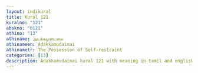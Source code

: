```yaml
---
layout: indikural
title: Kural 121
kuralno: "121"
abskno: "0121"
athino: "13"
athiname: அடக்கமுடைமை
athinameen: Adakkamudaimai
athinametr: The Possession of Self-restraint
categories: [13]
description: Adakkamudaimai kural 121 with meaning in tamil and english 
---
```


